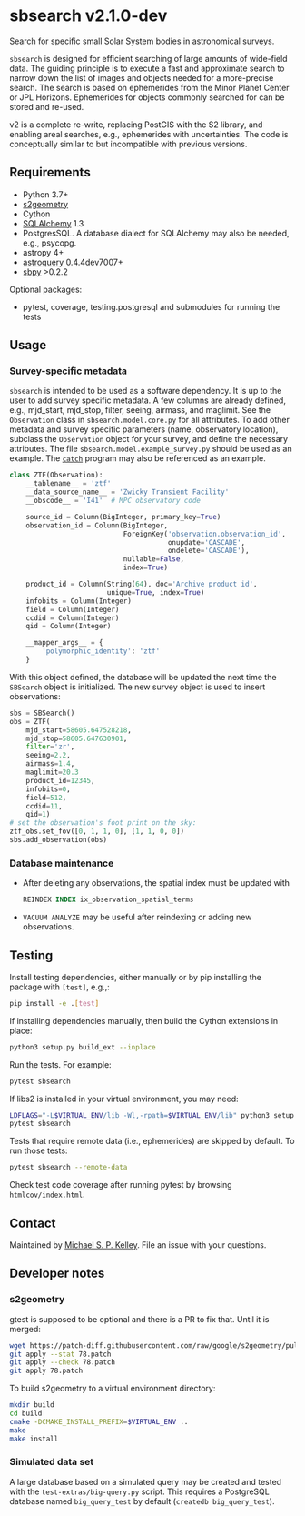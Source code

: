 # sbsearch v2.1.0-dev

Search for specific small Solar System bodies in astronomical surveys.

`sbsearch` is designed for efficient searching of large amounts of wide-field data.  The guiding principle is to execute a fast and approximate search to narrow down the list of images and objects needed for a more-precise search.  The search is based on ephemerides from the Minor Planet Center or JPL Horizons.  Ephemerides for objects commonly searched for can be stored and re-used.

v2 is a complete re-write, replacing PostGIS with the S2 library, and enabling areal searches, e.g., ephemerides with uncertainties.  The code is conceptually similar to but incompatible with previous versions.

## Requirements

* Python 3.7+
* [s2geometry](s2geometry.io)
* Cython
* [SQLAlchemy](https://www.sqlalchemy.org/) 1.3
* PostgresSQL.  A database dialect for SQLAlchemy may also be needed, e.g., psycopg.
* astropy 4+
* [astroquery](https://astroquery.readthedocs.io/en/latest/) 0.4.4dev7007+
* [sbpy](https://github.com/NASA-Planetary-Science/sbpy) >0.2.2

Optional packages:

* pytest, coverage, testing.postgresql and submodules for running the tests

## Usage

### Survey-specific metadata

`sbsearch` is intended to be used as a software dependency.  It is up to the user to add survey specific metadata.  A few columns are already defined, e.g., mjd_start, mjd_stop, filter, seeing, airmass, and maglimit.  See the `Observation` class in `sbsearch.model.core.py` for all attributes.  To add other metadata and survey specific parameters (name, observatory location), subclass the `Observation` object for your survey, and define the necessary attributes.  The file ``sbsearch.model.example_survey.py`` should be used as an example.  The [`catch`](https://github.com/Small-Bodies-Node/catch) program may also be referenced as an example.

```python
class ZTF(Observation):
    __tablename__ = 'ztf'
    __data_source_name__ = 'Zwicky Transient Facility'
    __obscode__ = 'I41'  # MPC observatory code

    source_id = Column(BigInteger, primary_key=True)
    observation_id = Column(BigInteger,
                            ForeignKey('observation.observation_id',
                                       onupdate='CASCADE',
                                       ondelete='CASCADE'),
                            nullable=False,
                            index=True)

    product_id = Column(String(64), doc='Archive product id',
                        unique=True, index=True)
    infobits = Column(Integer)
    field = Column(Integer)
    ccdid = Column(Integer)
    qid = Column(Integer)

    __mapper_args__ = {
        'polymorphic_identity': 'ztf'
    }
```

With this object defined, the database will be updated the next time the `SBSearch` object is initialized.  The new survey object is used to insert observations:

``` python
sbs = SBSearch()
obs = ZTF(
    mjd_start=58605.647528218,
    mjd_stop=58605.647630901,
    filter='zr',
    seeing=2.2,
    airmass=1.4,
    maglimit=20.3
    product_id=12345,
    infobits=0,
    field=512,
    ccdid=11,
    qid=1)
# set the observation's foot print on the sky:
ztf_obs.set_fov([0, 1, 1, 0], [1, 1, 0, 0])
sbs.add_observation(obs)
```

### Database maintenance

* After deleting any observations, the spatial index must be updated with

  ```sql
  REINDEX INDEX ix_observation_spatial_terms
  ```

* ``VACUUM ANALYZE`` may be useful after reindexing or adding new observations.

## Testing

Install testing dependencies, either manually or by pip installing the package
with `[test]`, e.g.,:

```bash
pip install -e .[test]
```

If installing dependencies manually, then build the Cython extensions in place:

```bash
python3 setup.py build_ext --inplace
```

Run the tests.  For example:

```bash
pytest sbsearch
```

If libs2 is installed in your virtual environment, you may need:

```bash
LDFLAGS="-L$VIRTUAL_ENV/lib -Wl,-rpath=$VIRTUAL_ENV/lib" python3 setup.py build_ext --inplace
pytest sbsearch
```

Tests that require remote data (i.e., ephemerides) are skipped by default.  To
run those tests:

```bash
pytest sbsearch --remote-data
```

Check test code coverage after running pytest by browsing `htmlcov/index.html`.

## Contact

Maintained by [Michael S. P. Kelley](https://github.com/mkelley).  File an issue with your questions.

## Developer notes

### s2geometry

gtest is supposed to be optional and there is a PR to fix that.  Until it is merged:

```bash
wget https://patch-diff.githubusercontent.com/raw/google/s2geometry/pull/78.patch
git apply --stat 78.patch
git apply --check 78.patch
git apply 78.patch
```

To build s2geometry to a virtual environment directory:

```bash
mkdir build
cd build
cmake -DCMAKE_INSTALL_PREFIX=$VIRTUAL_ENV ..
make
make install
```

### Simulated data set

A large database based on a simulated query may be created and tested with the `test-extras/big-query.py` script.  This requires a PostgreSQL database named `big_query_test` by default (`createdb big_query_test`).
